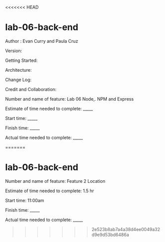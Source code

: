 <<<<<<< HEAD
# lab-06-back-end

Author : Evan Curry and Paula Cruz

Version: 

Getting Started: 

Architecture: 

Change Log:

Credit and Collaboration:


Number and name of feature: Lab 06 Node,. NPM and Express

Estimate of time needed to complete: _____

Start time: _____

Finish time: _____

Actual time needed to complete: _____





    
=======
# lab-06-back-end

Number and name of feature: Feature 2 Location

Estimate of time needed to complete: 1.5 hr

Start time: 11:00am

Finish time: _____

Actual time needed to complete: _____
>>>>>>> 2e523b8ab7a4a38d4ee0049a32d9e9d53bd6486a
